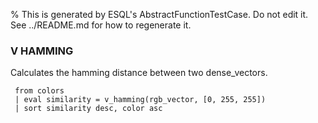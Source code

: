 % This is generated by ESQL's AbstractFunctionTestCase. Do not edit it. See ../README.md for how to regenerate it.

### V HAMMING
Calculates the hamming distance between two dense_vectors.

```esql
 from colors
 | eval similarity = v_hamming(rgb_vector, [0, 255, 255])
 | sort similarity desc, color asc
```
